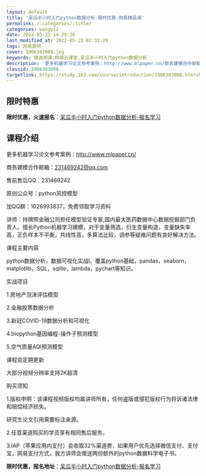 ```yaml
---
layout: default
title: '呆瓜半小时入门python数据分析-限时优惠-网易精品课'
permalink: /:categories/:title/
categories: wangyi2
date: 2022-05-22 14:29:20
last_modified_at: 2022-05-23 02:32:29
tags: 网易提供
cover: 1006383008.jpg
keywords: 精选网课,网易云课堂,呆瓜半小时入门python数据分析
description: '更多机器学习论文参考案例：http://www.mlpaper.cn/商务建模合作邮箱：231469242@qq.com'
classid: 1006383008
targetlink: https://study.163.com/course/introduction/1006383008.htm?share=1&shareId=1025206652&utm_campaign=share&utm_medium=iphoneShare&utm_source=&utm_u=1025206652
---
```


## 限时特惠

**限时优惠，火速报名**：[呆瓜半小时入门python数据分析-报名学习](https://study.163.com/course/introduction/1006383008.htm?share=1&shareId=1025206652&utm_campaign=share&utm_medium=iphoneShare&utm_source=&utm_u=1025206652)

## 课程介绍

更多机器学习论文参考案例：http://www.mlpaper.cn/

商务建模合作邮箱：231469242@qq.com



售前售后QQ：231469242

原创公众号：python风控模型

加QQ群：1026993837，免费领取学习资料



讲师：持牌照金融公司担任模型验证专家,国内最大医药数据中心数据挖掘部门负责人。擅长Python机器学习建模，对于变量筛选，衍生变量构造，变量缺失率高，正负样本不平衡，共线性高，多算法比较，调参等疑难问题有良好解决方法。



课程主要内容

python数据分析，数据可视化实战l，覆盖python基础，pandas，seaborn，matplotlib，SQL，sqlite，lambda，pychart等知识。



实战项目

1.房地产泡沫评估模型

2.金融股票数据分析

3.新冠COVID-19数据分析和可视化

4.biopython基因编程-操作子预测模型

5.空气质量AQI预测模型



课程会定期更新

大部分视频分辨率支持2K超清



购买须知

1.版权申明：该课程视频版权均属讲师所有，任何盗版或侵犯版权行为将诉诸法律和赔偿经济损失。

研究生论文引用需要标注来源。

2.任意渠道购买的学员享有相同售后服务。

3.IAP（苹果应用内支付）会收取32%渠道费，如果用户优先选择微信支付、支付宝，网易支付方式，我方讲师会赠送两份额外的python数据科学电子书。

**限时优惠，报名地址**：[呆瓜半小时入门python数据分析-报名学习](https://study.163.com/course/introduction/1006383008.htm?share=1&shareId=1025206652&utm_campaign=share&utm_medium=iphoneShare&utm_source=&utm_u=1025206652)


